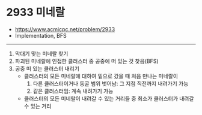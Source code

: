 # 2933 미네랄

- https://www.acmicpc.net/problem/2933
- Implementation, BFS
---
1. 막대기 맞는 미네랄 찾기
2. 파괴된 미네랄에 인접한 클러스터 중 공중에 떠 있는 것 찾음(BFS)
3. 공중 떠 있는 클러스터 내리기
    - 클러스터의 모든 미네랄에 대하여 밑으로 갔을 때 처음 만나는 미네랄이
        1. 다른 클러스터이거나 동굴 범위 벗어남: 그 지점 직전까지 내려가기 가능
        2. 같은 클러스터임: 계속 내려가기 가능
    - 클러스터의 모든 미네랄이 내려갈 수 있는 거리들 중 최소가 클러스터가 내려갈 수 있는 거리
